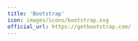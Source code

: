 ```yaml
---
title: 'Bootstrap'
icon: images/icons/bootstrap.svg
official_url: https://getbootstrap.com/
---
```

